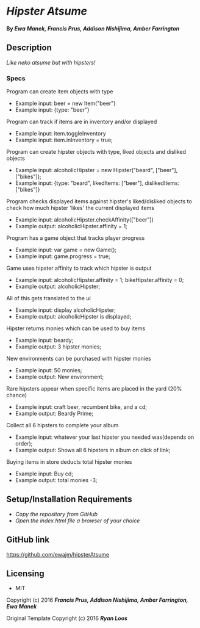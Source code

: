 # _Hipster Atsume_

#### By _Ewa Manek, Francis Prus, Addison Nishijima, Amber Farrington_

## Description

_Like neko atsume but with hipsters!_

### Specs

Program can create item objects with type
* Example input: beer = new Item("beer")
* Example input: {type: "beer"}

Program can track if items are in inventory and/or displayed
* Example input: item.toggleInventory
* Example input: item.inInventory = true;

Program can create hipster objects with type, liked objects and disliked objects
* Example input: alcoholicHipster = new Hipster("beard", ["beer"], ["bikes"]);
* Example input: {type: "beard", likedItems: ["beer"], dislikedItems: ["bikes"]}

Program checks displayed items against hipster's liked/disliked objects to check how much hipster 'likes' the current displayed items
* Example input: alcoholicHipster.checkAffinity(["beer"])
* Example output: alcoholicHipster.affinity = 1;

Program has a game object that tracks player progress
* Example input: var game = new Game();
* Example input: game.progress = true;

Game uses hipster affinity to track which hipster is output
* Example input: alcoholicHipster.affinity = 1; bikeHipster.affinity = 0;
* Example output: alcoholicHipster;

All of this gets translated to the ui
* Example input: display alcoholicHipster;
* Example output: alcoholicHipster is displayed;

Hipster returns monies which can be used to buy items
* Example input: beardy;
* Example output: 3 hipster monies;

New environments can be purchased with hipster monies
* Example input: 50 monies;
* Example output: New environment;

Rare hipsters appear when specific items are placed in the yard (20% chance)
* Example input: craft beer, recumbent bike, and a cd;
* Example output: Beardy Prime;

Collect all 6 hipsters to complete your album
* Example input: whatever your last hipster you needed was(depends on order);
* Example output: Shows all 6 hipsters in album on click of link;

Buying items in store deducts total hipster monies
* Example input: Buy cd;
* Example output: total monies -3;


## Setup/Installation Requirements

* _Copy the repository from GitHub_
* _Open the index.html file a browser of your choice_

## GitHub link

https://github.com/ewajm/hipsterAtsume

## Licensing

* MIT

Copyright (c) 2016 **_Francis Prus, Addison Nishijima, Amber Farrington, Ewa Manek_**

Original Template Copyright (c) 2016 **_Ryan Loos_**
